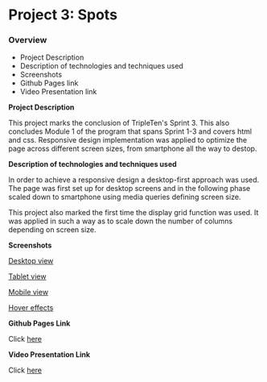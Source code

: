 # Project 3: Spots

### Overview

- Project Description
- Description of technologies and techniques used
- Screenshots
- Github Pages link
- Video Presentation link

**Project Description**

This project marks the conclusion of TripleTen's Sprint 3. This also concludes Module 1 of the program that spans Sprint 1-3 and covers html and css. Responsive design implementation was applied to optimize the page across different screen sizes, from smartphone all the way to destop.

**Description of technologies and techniques used**

In order to achieve a responsive design a desktop-first approach was used. The page was first set up for desktop screens and in the following phase scaled down to smartphone using media queries defining screen size.

This project also marked the first time the display grid function was used. It was applied in such a way as to scale down the number of columns depending on screen size.

**Screenshots**

[Desktop view](https://drive.google.com/file/d/1q8pQ3ADdGm5e6cZTSzG9xtKP8ILZeeNY/view?usp=drive_link)

[Tablet view](https://drive.google.com/file/d/1KDwXfgHScR8YfSTOkC3cZXcnNDD_LlsH/view?usp=drive_link)

[Mobile view](https://drive.google.com/file/d/1XSXai_15WDF3riHS-3ogZMw9LkcDPmZv/view?usp=drive_link)

[Hover effects](https://drive.google.com/file/d/1WUP1eLnErVqvjzc1IffQ6rNShupeFkif/view?usp=drive_link)

**Github Pages Link**

Click [here](https://nini2nis.github.io/se_project_spots/index.html)

**Video Presentation Link**

Click [here]()
